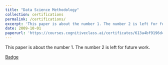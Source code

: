 ```yaml
---
title: "Data Science Methodology"
collection: certifications
permalink: /certifications/
excerpt: 'This paper is about the number 1. The number 2 is left for future work.'
date: 2009-10-01
paperurl: 'https://courses.cognitiveclass.ai/certificates/613a4bf9196d4827a1eb142c88e2b3d5'
---
```

This paper is about the number 1. The number 2 is left for future work.

[Badge](https://www.youracclaim.com/badges/b3b86964-58a0-4f19-b8a4-e5f737dd7427)

